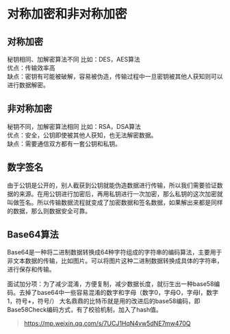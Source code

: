 # 对称加密和非对称加密

## 对称加密
<span class="font-red">秘钥相同、加解密算法不同</span>
比如：DES，AES算法  
优点：传输效率高  
缺点：密钥有可能被破解，容易被伪造，传输过程中一旦密钥被其他人获知则可以进行数据解密。

## 非对称加密
<span class="font-red">秘钥不同，加解密算法相同</span>
比如：RSA，DSA算法  
优点：安全，公钥即使被其他人获知，也无法解密数据。  
缺点：需要通信双方都有一套公钥和私钥。

## 数字签名
由于公钥是公开的，别人截获到公钥就能伪造数据进行传输，所以我们需要验证数据的来源。<span class="font-red">在用公钥进行加密后，再用私钥进行一次加密，那么私钥的这次加密就叫做签名。</span>所以传输数据流程就变成了加密数据和签名数据，如果解出来都是同样的数据，那么则数据安全可靠。

## Base64算法
Base64是一种将二进制数据转换成64种字符组成的字符串的编码算法，主要用于非文本数据的传输，比如图片。可以将图片这种二进制数据转换成具体的字符串，进行保存和传输。

面试加分项：为了减少混淆，方便复制，减少数据长度，就衍生出一种base58编码。去掉了base64中一些容易混淆的数字和字母（数字0，字母O，字母I，数字1，符号+，符号/） 大名鼎鼎的比特币就是用的改进后的base58编码，即Base58Check编码方式，有了校验机制，加入了hash值。

>https://mp.weixin.qq.com/s/7UCJ1HqN4vw5dNE7mw470Q